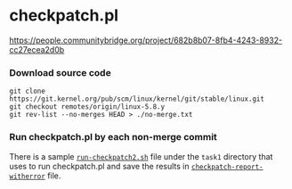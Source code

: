 # checkpatch.pl
https://people.communitybridge.org/project/682b8b07-8fb4-4243-8932-cc27ecea2d0b

### Download source code
```
git clone https://git.kernel.org/pub/scm/linux/kernel/git/stable/linux.git
git checkout remotes/origin/linux-5.8.y
git rev-list --no-merges HEAD > ./no-merge.txt
```
### Run checkpatch.pl by each non-merge commit
There is a sample [`run-checkpatch2.sh`](task1/run-checkpatch2.sh) file under the `task1` directory that uses to run checkpatch.pl and save the results in [`checkpatch-report-witherror`](task1/checkpatch-report-witherror) file.
